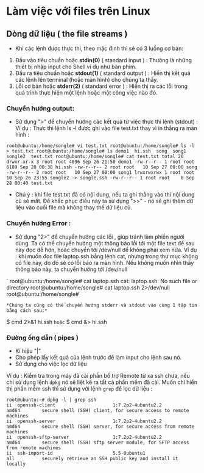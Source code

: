 # Làm việc với files trên Linux

## Dòng dữ liệu ( the file streams )
- Khi các lệnh được thực thi, theo mặc định thì sẽ có 3 luồng cơ bản:
1. Đầu vào tiêu chuẩn hoặc **stdin(0)** ( standard input ) : Thường là những thiết bị nhập input cho Shell ví dụ như bàn phím.
2. Đầu ra tiêu chuẩn hoặc **stdout(1)** ( standard output ) : Hiển thị kết quả các lệnh lên terminal (hoặc màn hình) cho chúng ta thấy.
3. Lỗi cơ bản hoặc **stderr(2)** ( standard error ) : Hiển thị ra các lỗi trong quá trình thực hiện một lệnh hoặc một công việc nào đó.
 

### Chuyển hướng output: 
- Sử dụng ">" để chuyển hướng các kết quả từ việc thực thi lệnh (stdout) :
Ví dụ : Thực thi lệnh ls -l được ghi vào file test.txt thay vì in thẳng ra màn hình :

`
root@ubuntu:/home/songle# vi test.txt
root@ubuntu:/home/songle# ls -l > test.txt
root@ubuntu:/home/songle# ls
demo1  hi.ssh  song  song1  songle2  test.txt
root@ubuntu:/home/songle# cat test.txt
total 20
drwxr-xr-x 3 root root 4096 Sep 26 21:50 demo1
-rw-r--r-- 1 root root 6189 Sep 28 00:38 hi.ssh
-rw-r--r-- 2 root root   10 Sep 27 00:00 song
-rw-r--r-- 2 root root   10 Sep 27 00:00 song1
lrwxrwxrwx 1 root root   10 Sep 26 23:55 songle2 -> songle.ssh
-rw-r--r-- 1 root root    0 Sep 28 00:40 test.txt
`

- Chú ý : khi file test.txt đã có nội dung, nếu ta ghi thẳng vào thì nội dung cũ sẽ mất. Để khắc phục điều này
ta sử dụng ">>" - nó sẽ ghi thêm dữ liệu vào cuối file mà không thay thế dữ liệu cũ.

### Chuyển hướng Error :

- Sử dụng "2>" để chuyển hướng các lỗi , giúp tránh làm phiền người dùng. 
Ta có thể chuyển hướng một thông báo lỗi tới một file text để sau này đọc dễ hơn, hoăc chuyển tới /dev/null
để không phải xem nữa.
Ví dụ :  khi muốn đọc file laptop.ssh bằng lệnh cat, nhưng trong thư mục không có file này, do đó sẽ có lỗi báo 
ra màn hình. Nếu không muốn nhìn thấy thông báo này, ta chuyển hướng tới /dev/null 

`
root@ubuntu:/home/songle# cat laptop.ssh
cat: laptop.ssh: No such file or directory
root@ubuntu:/home/songle# cat laptop.ssh 2>/dev/null
root@ubuntu:/home/songle#

`
*Chúng ta cũng có thể chuyển hướng stderr và stdout vào cùng 1 tập tin bằng cách sau:*
`

$ cmd 2>&1 hi.ssh
`
hoặc
`
$ cmd &> hi.ssh

### Đường ống dẫn ( pipes )
- Kí hiệu "|"
- Cho phép lấy kết quả của lệnh trước để làm input cho lệnh sau nó. 
- Sử dụng cho việc lọc dữ liệu

Ví dụ : Kiểm tra trong máy đã cài phần bổ trợ Remote từ xa ssh chưa, nếu chỉ sử dụng lệnh `dpkg` nó sẽ liệt kê
ra tất cả phần mềm đã cài. Muốn chỉ hiển thị phần mềm ssh thì sử dụng với lệnh `grep` để lọc dữ liệu :

```
root@ubuntu:~# dpkg -l | grep ssh
ii  openssh-client                     1:7.2p2-4ubuntu2.2                         amd64        secure shell (SSH) client, for secure access to remote machines
ii  openssh-server                     1:7.2p2-4ubuntu2.2                         amd64        secure shell (SSH) server, for secure access from remote machines
ii  openssh-sftp-server                1:7.2p2-4ubuntu2.2                         amd64        secure shell (SSH) sftp server module, for SFTP access from remote machines
ii  ssh-import-id                      5.5-0ubuntu1                               all          securely retrieve an SSH public key and install it locally
```  